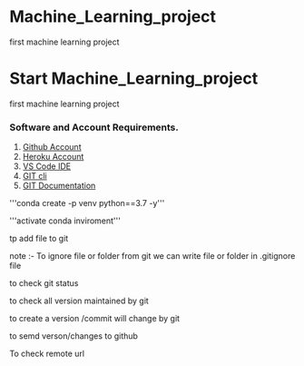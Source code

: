# Machine_Learning_project
first machine learning project
# Start  Machine_Learning_project
first machine learning project
### Software and Account Requirements.
1. [Github Account](https://github.com)
2. [Heroku Account](https://dashboard.heroku.com/login)
3. [VS Code IDE](https://code.visualstudio.com/download)
4. [GIT cli](https://git-scm.com/downloads)
5. [GIT Documentation](https://git-scm.com/docs/gittutorial)
<!-- Creating conda inviroment -->
'''conda create -p venv python==3.7 -y'''

'''activate conda inviroment'''
<!-- conda activate venv/ -->

tp add file to git
<!-- git add . -->
note :- To ignore file or folder from git we can write file or folder in .gitignore file

to check git status

<!-- git status -->

to check all version maintained by git 
<!-- git log -->

to create a version /commit will change by git
<!-- git commit -m "mesage" -->

to semd verson/changes to github 
<!-- git puss origin main -->

To check remote url
<!-- git remote -v -->




